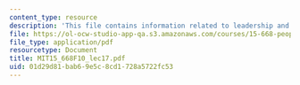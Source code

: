 ```yaml
---
content_type: resource
description: 'This file contains information related to leadership and change: Introductions.'
file: https://ol-ocw-studio-app-qa.s3.amazonaws.com/courses/15-668-people-and-organizations-fall-2010/01d29d81bab69e5c8cd1728a5722fc53_MIT15_668F10_lec17.pdf
file_type: application/pdf
resourcetype: Document
title: MIT15_668F10_lec17.pdf
uid: 01d29d81-bab6-9e5c-8cd1-728a5722fc53
---
```

